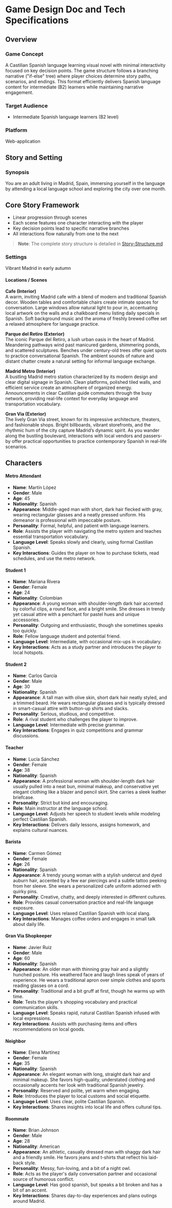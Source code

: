 # Game Design Doc and Tech Specifications

## Overview

### Game Concept

A Castilian Spanish language learning visual novel with minimal interactivity focused on key decision points. The game structure follows a branching narrative ("if-else" tree) where player choices determine story paths, scenarios, and endings. This format efficiently delivers Spanish language content for intermediate (B2) learners while maintaining narrative engagement.

### Target Audience

- Intermediate Spanish language learners (B2 level)

### Platform

Web-application

## Story and Setting

### Synopsis

You are an adult living in Madrid, Spain, immersing yourself in the language by attending a local language school and exploring the city over one month.

## Core Story Framework

- Linear progression through scenes
- Each scene features one character interacting with the player
- Key decision points lead to specific narrative branches
- All interactions flow naturally from one to the next

> **Note**: The complete story structure is detailed in [Story-Structure.md](Story-Structure.md)

### Settings

Vibrant Madrid in early autumn

#### Locations / Scenes

**Cafe (Interior)**  
A warm, inviting Madrid cafe with a blend of modern and traditional Spanish decor. Wooden tables and comfortable chairs create intimate spaces for conversation. Large windows allow natural light to pour in, accentuating local artwork on the walls and a chalkboard menu listing daily specials in Spanish. Soft background music and the aroma of freshly brewed coffee set a relaxed atmosphere for language practice.

**Parque del Retiro (Exterior)**  
The iconic Parque del Retiro, a lush urban oasis in the heart of Madrid. Meandering pathways wind past manicured gardens, shimmering ponds, and scattered sculptures. Benches under century-old trees offer quiet spots to practice conversational Spanish. The ambient sounds of nature and distant chatter create a natural setting for informal language exchange.

**Madrid Metro (Interior)**  
A bustling Madrid metro station characterized by its modern design and clear digital signage in Spanish. Clean platforms, polished tiled walls, and efficient service create an atmosphere of organized energy. Announcements in clear Castilian guide commuters through the busy network, providing real-life context for everyday language and transportation vocabulary.

**Gran Via (Exterior)**  
The lively Gran Via street, known for its impressive architecture, theaters, and fashionable shops. Bright billboards, vibrant storefronts, and the rhythmic hum of the city capture Madrid’s dynamic spirit. As you wander along the bustling boulevard, interactions with local vendors and passers-by offer practical opportunities to practice contemporary Spanish in real-life scenarios.

## Characters

#### Metro Attendant
- **Name**: Martín López
- **Gender**: Male
- **Age**: 45
- **Nationality**: Spanish
- **Appearance**: Middle-aged man with short, dark hair flecked with gray, wearing rectangular glasses and a neatly pressed uniform. His demeanor is professional with impeccable posture.
- **Personality**: Formal, helpful, and patient with language learners.
- **Role**: Assists the player with navigating the metro system and teaches essential transportation vocabulary.
- **Language Level**: Speaks slowly and clearly, using formal Castilian Spanish.
- **Key Interactions**: Guides the player on how to purchase tickets, read schedules, and use the metro network.

#### Student 1
- **Name**: Mariana Rivera
- **Gender**: Female
- **Age**: 24
- **Nationality**: Colombian
- **Appearance**: A young woman with shoulder-length dark hair accented by colorful clips, a round face, and a bright smile. She dresses in trendy yet casual attire with a penchant for pastel hues and unique accessories.
- **Personality**: Outgoing and enthusiastic, though she sometimes speaks too quickly.
- **Role**: Fellow language student and potential friend.
- **Language Level**: Intermediate, with occasional mix-ups in vocabulary.
- **Key Interactions**: Acts as a study partner and introduces the player to local hotspots.

#### Student 2
- **Name**: Carlos García
- **Gender**: Male
- **Age**: 30
- **Nationality**: Spanish
- **Appearance**: A tall man with olive skin, short dark hair neatly styled, and a trimmed beard. He wears rectangular glasses and is typically dressed in smart-casual attire with button-up shirts and slacks.
- **Personality**: Serious, studious, and competitive.
- **Role**: A rival student who challenges the player to improve.
- **Language Level**: Intermediate with precise grammar.
- **Key Interactions**: Engages in quiz competitions and grammar discussions.

#### Teacher
- **Name**: Lucía Sánchez
- **Gender**: Female
- **Age**: 38
- **Nationality**: Spanish
- **Appearance**: A professional woman with shoulder-length dark hair usually pulled into a neat bun, minimal makeup, and conservative yet elegant clothing like a blazer and pencil skirt. She carries a sleek leather briefcase.
- **Personality**: Strict but kind and encouraging.
- **Role**: Main instructor at the language school.
- **Language Level**: Adjusts her speech to student levels while modeling perfect Castilian Spanish.
- **Key Interactions**: Delivers daily lessons, assigns homework, and explains cultural nuances.

#### Barista
- **Name**: Carmen Gómez
- **Gender**: Female
- **Age**: 26
- **Nationality**: Spanish
- **Appearance**: A trendy young woman with a stylish undercut and dyed auburn hair, accented by a few ear piercings and a subtle tattoo peeking from her sleeve. She wears a personalized cafe uniform adorned with quirky pins.
- **Personality**: Creative, chatty, and deeply interested in different cultures.
- **Role**: Provides casual conversation practice and real-life language exposure.
- **Language Level**: Uses relaxed Castilian Spanish with local slang.
- **Key Interactions**: Manages coffee orders and engages in small talk about daily life.

#### Gran Via Shopkeeper
- **Name**: Javier Ruiz
- **Gender**: Male
- **Age**: 60
- **Nationality**: Spanish
- **Appearance**: An older man with thinning gray hair and a slightly hunched posture. His weathered face and laugh lines speak of years of experience. He wears a traditional apron over simple clothes and sports reading glasses on a cord.
- **Personality**: Traditional and a bit gruff at first, though he warms up with time.
- **Role**: Tests the player's shopping vocabulary and practical communication skills.
- **Language Level**: Speaks rapid, natural Castilian Spanish infused with local expressions.
- **Key Interactions**: Assists with purchasing items and offers recommendations on local goods.

#### Neighbor
- **Name**: Elena Martínez
- **Gender**: Female
- **Age**: 35
- **Nationality**: Spanish
- **Appearance**: An elegant woman with long, straight dark hair and minimal makeup. She favors high-quality, understated clothing and occasionally accents her look with traditional Spanish jewelry.
- **Personality**: Reserved and polite, yet warm when engaging.
- **Role**: Introduces the player to local customs and social etiquette.
- **Language Level**: Uses clear, polite Castilian Spanish.
- **Key Interactions**: Shares insights into local life and offers cultural tips.

#### Roommate
- **Name**: Brian Johnson
- **Gender**: Male
- **Age**: 28
- **Nationality**: American
- **Appearance**: An athletic, casually dressed man with shaggy dark hair and a friendly smile. He favors jeans and t-shirts that reflect his laid-back style.
- **Personality**: Messy, fun-loving, and a bit of a night owl.
- **Role**: Acts as the player's daily conversation partner and occasional source of humorous conflict.
- **Language Level**: Has good spanish, but speaks a bit broken and has a bit of an accent.
- **Key Interactions**: Shares day-to-day experiences and plans outings around Madrid.
